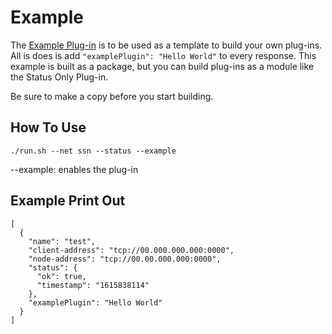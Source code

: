 # Example

The [Example Plug-in](example.py) is to be used as a template to build your own plug-ins. All is does is add `"examplePlugin": "Hello World"` to every response. This example is built as a package, but you can build plug-ins as a module like the Status Only Plug-in.   

Be sure to make a copy before you start building. 

## How To Use
`./run.sh --net ssn --status --example`

--example: enables the plug-in

## Example Print Out
```
[
  {
    "name": "test",
    "client-address": "tcp://00.000.000.000:0000",
    "node-address": "tcp://00.00.000.000:0000",
    "status": {
      "ok": true,
      "timestamp": "1615838114"
    },
    "examplePlugin": "Hello World"
  }
]
```